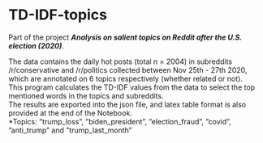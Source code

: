 # TD-IDF-topics
Part of the project ***Analysis on salient topics on Reddit after the U.S. election (2020)***.  
  
The data contains the daily hot posts (total n = 2004) in subreddits /r/conservative and /r/politics collected between Nov 25th - 27th 2020, which are annotated on 6 topics respectively (whether related or not).  
This program calculates the TD-IDF values from the data to select the top mentioned words in the topics and subreddits.  
The results are exported into the json file, and latex table format is also provided at the end of the Notebook.  
*Topics: ”trump_loss”, ”biden_president”, ”election_fraud”, ”covid”, ”anti_trump” and ”trump_last_month”  
